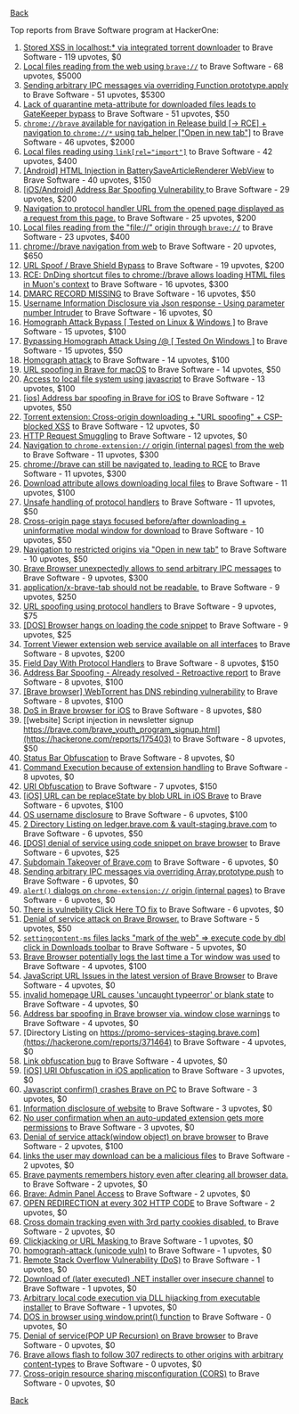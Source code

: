 [Back](../README.md)

Top reports from Brave Software program at HackerOne:

1. [Stored XSS in localhost:* via integrated torrent downloader](https://hackerone.com/reports/681617) to Brave Software - 119 upvotes, $0
2. [Local files reading from the web using `brave://`](https://hackerone.com/reports/390013) to Brave Software - 68 upvotes, $5000
3. [Sending arbitrary IPC messages via overriding Function.prototype.apply](https://hackerone.com/reports/188086) to Brave Software - 51 upvotes, $5300
4. [Lack of quarantine meta-attribute for downloaded files leads to GateKeeper bypass](https://hackerone.com/reports/374106) to Brave Software - 51 upvotes, $50
5. [`chrome://brave` available for navigation in Release build [-\> RCE] + navigation to `chrome://*` using tab_helper ["Open in new tab"]](https://hackerone.com/reports/395737) to Brave Software - 46 upvotes, $2000
6. [Local files reading using `link[rel="import"]`](https://hackerone.com/reports/375329) to Brave Software - 42 upvotes, $400
7. [[Android] HTML Injection in BatterySaveArticleRenderer WebView](https://hackerone.com/reports/176065) to Brave Software - 40 upvotes, $150
8. [[iOS/Android] Address Bar Spoofing Vulnerability ](https://hackerone.com/reports/175958) to Brave Software - 29 upvotes, $200
9. [Navigation to protocol handler URL from the opened page displayed as a request from this page.](https://hackerone.com/reports/374969) to Brave Software - 25 upvotes, $200
10. [Local files reading from the "file://" origin through `brave://`](https://hackerone.com/reports/390362) to Brave Software - 23 upvotes, $400
11. [chrome://brave navigation from web](https://hackerone.com/reports/415967) to Brave Software - 20 upvotes, $650
12. [URL Spoof / Brave Shield Bypass](https://hackerone.com/reports/255991) to Brave Software - 19 upvotes, $200
13. [RCE: DnDing shortcut files to chrome://brave allows loading HTML files in Muon's context](https://hackerone.com/reports/415258) to Brave Software - 16 upvotes, $300
14. [DMARC RECORD MISSING](https://hackerone.com/reports/491753) to Brave Software - 16 upvotes, $50
15. [Username Information Disclosure via Json response - Using parameter number Intruder](https://hackerone.com/reports/812351) to Brave Software - 16 upvotes, $0
16. [Homograph Attack Bypass [ Tested on Linux & Windows ]](https://hackerone.com/reports/268984) to Brave Software - 15 upvotes, $100
17. [Bypassing Homograph Attack Using /@ [ Tested On Windows ]](https://hackerone.com/reports/317931) to Brave Software - 15 upvotes, $50
18. [Homograph attack](https://hackerone.com/reports/175286) to Brave Software - 14 upvotes, $100
19. [URL spoofing in Brave for macOS](https://hackerone.com/reports/369086) to Brave Software - 14 upvotes, $50
20. [Access to local file system using javascript](https://hackerone.com/reports/175979) to Brave Software - 13 upvotes, $100
21. [[ios] Address bar spoofing in Brave for iOS](https://hackerone.com/reports/176929) to Brave Software - 12 upvotes, $50
22. [Torrent extension: Cross-origin downloading + "URL spoofing" + CSP-blocked XSS](https://hackerone.com/reports/378864) to Brave Software - 12 upvotes, $0
23. [HTTP Request Smuggling](https://hackerone.com/reports/866382) to Brave Software - 12 upvotes, $0
24. [Navigation to `chrome-extension://` origin (internal pages) from the web](https://hackerone.com/reports/378805) to Brave Software - 11 upvotes, $300
25. [chrome://brave can still be navigated to, leading to RCE](https://hackerone.com/reports/415178) to Brave Software - 11 upvotes, $300
26. [Download attribute allows downloading local files](https://hackerone.com/reports/258710) to Brave Software - 11 upvotes, $100
27. [Unsafe handling of protocol handlers](https://hackerone.com/reports/369185) to Brave Software - 11 upvotes, $50
28. [Cross-origin page stays focused before/after downloading + uninformative modal window for download](https://hackerone.com/reports/375259) to Brave Software - 10 upvotes, $50
29. [Navigation to restricted origins via "Open in new tab"](https://hackerone.com/reports/369218) to Brave Software - 10 upvotes, $50
30. [Brave Browser unexpectedly allows to send arbitrary IPC messages](https://hackerone.com/reports/187542) to Brave Software - 9 upvotes, $300
31. [application/x-brave-tab should not be readable.](https://hackerone.com/reports/258578) to Brave Software - 9 upvotes, $250
32. [URL spoofing using protocol handlers](https://hackerone.com/reports/373721) to Brave Software - 9 upvotes, $75
33. [[DOS] Browser hangs on loading the code snippet](https://hackerone.com/reports/181686) to Brave Software - 9 upvotes, $25
34. [Torrent Viewer extension web service available on all interfaces](https://hackerone.com/reports/300181) to Brave Software - 8 upvotes, $200
35. [Field Day With Protocol Handlers](https://hackerone.com/reports/416040) to Brave Software - 8 upvotes, $150
36. [Address Bar Spoofing - Already resolved - Retroactive report](https://hackerone.com/reports/175779) to Brave Software - 8 upvotes, $100
37. [[Brave browser] WebTorrent has DNS rebinding vulnerability](https://hackerone.com/reports/663729) to Brave Software - 8 upvotes, $100
38. [DoS in Brave browser for iOS](https://hackerone.com/reports/357665) to Brave Software - 8 upvotes, $80
39. [[website] Script injection in newsletter signup https://brave.com/brave_youth_program_signup.html](https://hackerone.com/reports/175403) to Brave Software - 8 upvotes, $50
40. [Status Bar Obfuscation](https://hackerone.com/reports/175701) to Brave Software - 8 upvotes, $0
41. [Command Execution because of extension handling](https://hackerone.com/reports/188078) to Brave Software - 8 upvotes, $0
42. [URI Obfuscation](https://hackerone.com/reports/175529) to Brave Software - 7 upvotes, $150
43. [[iOS] URL can be replaceState by blob URL in iOS Brave](https://hackerone.com/reports/215044) to Brave Software - 6 upvotes, $100
44. [OS username disclosure](https://hackerone.com/reports/258585) to Brave Software - 6 upvotes, $100
45. [2 Directory Listing on ledger.brave.com & vault-staging.brave.com](https://hackerone.com/reports/175320) to Brave Software - 6 upvotes, $50
46. [[DOS] denial of service using code snippet on brave browser](https://hackerone.com/reports/181558) to Brave Software - 6 upvotes, $25
47. [Subdomain Takeover of Brave.com](https://hackerone.com/reports/175397) to Brave Software - 6 upvotes, $0
48. [Sending arbitrary IPC messages via overriding Array.prototype.push](https://hackerone.com/reports/188561) to Brave Software - 6 upvotes, $0
49. [`alert()` dialogs on `chrome-extension://` origin (internal pages)](https://hackerone.com/reports/378809) to Brave Software - 6 upvotes, $0
50. [There is vulnebility Click Here TO fix](https://hackerone.com/reports/319036) to Brave Software - 6 upvotes, $0
51. [Denial of service attack on Brave Browser.](https://hackerone.com/reports/176066) to Brave Software - 5 upvotes, $50
52. [`settingcontent-ms` files lacks "mark of the web" =\> execute code by dbl click in Downloads toolbar](https://hackerone.com/reports/377206) to Brave Software - 5 upvotes, $0
53. [Brave Browser potentially logs the last time a Tor window was used](https://hackerone.com/reports/1024668) to Brave Software - 4 upvotes, $100
54. [JavaScript URL Issues in the latest version of Brave Browser](https://hackerone.com/reports/176083) to Brave Software - 4 upvotes, $0
55. [invalid homepage URL causes 'uncaught typeerror' or blank state](https://hackerone.com/reports/177184) to Brave Software - 4 upvotes, $0
56. [Address bar spoofing in Brave browser via. window close warnings](https://hackerone.com/reports/208834) to Brave Software - 4 upvotes, $0
57. [Directory Listing on https://promo-services-staging.brave.com](https://hackerone.com/reports/371464) to Brave Software - 4 upvotes, $0
58. [Link obfuscation bug](https://hackerone.com/reports/669440) to Brave Software - 4 upvotes, $0
59. [[iOS] URI Obfuscation in iOS application](https://hackerone.com/reports/176159) to Brave Software - 3 upvotes, $0
60. [Javascript confirm() crashes Brave on PC](https://hackerone.com/reports/176076) to Brave Software - 3 upvotes, $0
61. [Information disclosure of website](https://hackerone.com/reports/179121) to Brave Software - 3 upvotes, $0
62. [No user confirmation when an auto-updated extension gets more permissions](https://hackerone.com/reports/199243) to Brave Software - 3 upvotes, $0
63. [Denial of service attack(window object) on brave browser](https://hackerone.com/reports/176197) to Brave Software - 2 upvotes, $100
64. [links the user may download can be a malicious files](https://hackerone.com/reports/182557) to Brave Software - 2 upvotes, $0
65. [Brave payments remembers history even after clearing all browser data.](https://hackerone.com/reports/203088) to Brave Software - 2 upvotes, $0
66. [Brave: Admin Panel Access](https://hackerone.com/reports/175366) to Brave Software - 2 upvotes, $0
67. [OPEN REDIRECTION at every 302 HTTP CODE](https://hackerone.com/reports/369447) to Brave Software - 2 upvotes, $0
68. [Cross domain tracking even with 3rd party cookies disabled.](https://hackerone.com/reports/331428) to Brave Software - 2 upvotes, $0
69. [Clickjacking or URL Masking ](https://hackerone.com/reports/204198) to Brave Software - 1 upvotes, $0
70. [homograph-attack (unicode vuln)](https://hackerone.com/reports/221461) to Brave Software - 1 upvotes, $0
71. [Remote Stack Overflow Vulnerability (DoS)](https://hackerone.com/reports/181061) to Brave Software - 1 upvotes, $0
72. [Download of (later executed) .NET installer over insecure channel](https://hackerone.com/reports/272231) to Brave Software - 1 upvotes, $0
73. [Arbitrary local code execution via DLL hijacking from executable installer](https://hackerone.com/reports/272221) to Brave Software - 1 upvotes, $0
74. [DOS in browser using window.print() function](https://hackerone.com/reports/176364) to Brave Software - 0 upvotes, $0
75. [Denial of service(POP UP Recursion) on Brave browser](https://hackerone.com/reports/179248) to Brave Software - 0 upvotes, $0
76. [Brave allows flash to follow 307 redirects to other origins with arbitrary content-types](https://hackerone.com/reports/449478) to Brave Software - 0 upvotes, $0
77. [Cross-origin resource sharing misconfiguration (CORS)](https://hackerone.com/reports/954512) to Brave Software - 0 upvotes, $0


[Back](../README.md)